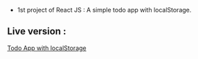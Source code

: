 - 1st project of React JS : A simple todo app with localStorage.

## Live version :
[Todo App with localStorage](https://slihatim.github.io/Todo_App_with_localStorage/)